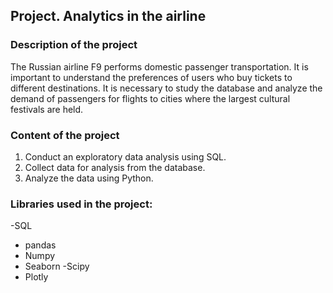 ## Project. Analytics in the airline
### Description of the project

The Russian airline F9 performs domestic passenger transportation. It is important to understand the preferences of users who buy tickets to different destinations.
It is necessary to study the database and analyze the demand of passengers for flights to cities where the largest cultural festivals are held.

### Content of the project
1) Conduct an exploratory data analysis using SQL.
2) Collect data for analysis from the database.
3) Analyze the data using Python.

### Libraries used in the project:
-SQL
- pandas
- Numpy
- Seaborn
-Scipy
- Plotly
